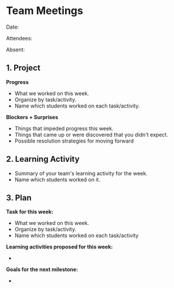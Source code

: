 # Team Meetings

Date:

Attendees:

Absent:

## 1. Project

**Progress**
- What we worked on this week.
- Organize by task/activity.
- Name which students worked on each task/activity.

**Blockers + Surprises**

- Things that impeded progress this week.
- Things that came up or were discovered that you didn't expect.
- Possible resolution strategies for moving forward

## 2. Learning Activity

- Summary of your team's learning activity for the week.
- Name which students worked on it.

## 3. Plan

**Task for this week:**
- What we worked on this week.
- Organize by task/activity.
- Name which students worked on each task/activity

**Learning activities proposed for this week:**

-

**Goals for the next milestone:**

-